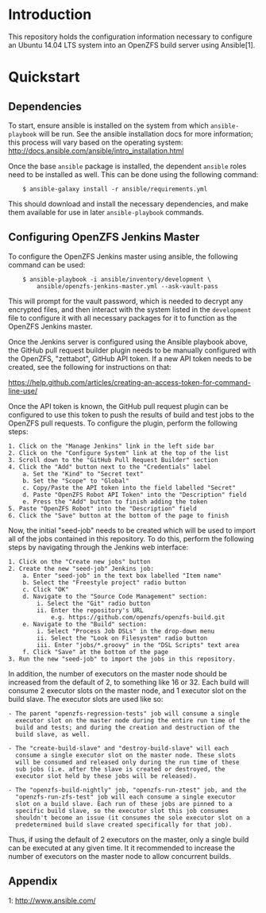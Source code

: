 Introduction
============

This repository holds the configuration information necessary to
configure an Ubuntu 14.04 LTS system into an OpenZFS build server using
Ansible[1].

Quickstart
==========

Dependencies
------------

To start, ensure ansible is installed on the system from which
`ansible-playbook` will be run. See the ansible installation docs for
more information; this process will vary based on the operating system:
http://docs.ansible.com/ansible/intro_installation.html

Once the base `ansible` package is installed, the dependent `ansible`
roles need to be installed as well. This can be done using the following
command:

```
    $ ansible-galaxy install -r ansible/requirements.yml
```

This should download and install the necessary dependencies, and make
them available for use in later `ansible-playbook` commands.

Configuring OpenZFS Jenkins Master
----------------------------------

To configure the OpenZFS Jenkins master using ansible, the following
command can be used:

```
    $ ansible-playbook -i ansible/inventory/development \
        ansible/openzfs-jenkins-master.yml --ask-vault-pass

```
This will prompt for the vault password, which is needed to decrypt any
encrypted files, and then interact with the system listed in the
`development` file to configure it with all necessary packages for it to
function as the OpenZFS Jenkins master.

Once the Jenkins server is configured using the Ansible playbook above,
the GitHub pull request builder plugin needs to be manually configured
with the OpenZFS, "zettabot", GitHub API token. If a new API token needs
to be created, see the following for instructions on that:

https://help.github.com/articles/creating-an-access-token-for-command-line-use/

Once the API token is known, the GitHub pull request plugin can be
configured to use this token to push the results of build and test jobs
to the OpenZFS pull requests. To configure the plugin, perform the
following steps:

    1. Click on the "Manage Jenkins" link in the left side bar
    2. Click on the "Configure System" link at the top of the list
    3. Scroll down to the "GitHub Pull Request Builder" section
    4. Click the "Add" button next to the "Credentials" label
        a. Set the "Kind" to "Secret text"
        b. Set the "Scope" to "Global"
        c. Copy/Paste the API token into the field labelled "Secret"
        d. Paste "OpenZFS Robot API Token" into the "Description" field
        e. Press the "Add" button to finish adding the token
    5. Paste "OpenZFS Robot" into the "Description" field
    6. Click the "Save" button at the bottom of the page to finish

Now, the initial "seed-job" needs to be created which will be used to
import all of the jobs contained in this repository. To do this, perform
the following steps by navigating through the Jenkins web interface:

    1. Click on the "Create new jobs" button
    2. Create the new "seed-job" Jenkins job:
        a. Enter "seed-job" in the text box labelled "Item name"
        b. Select the "Freestyle project" radio button
        c. Click "OK"
        d. Navigate to the "Source Code Management" section:
            i. Select the "Git" radio button
            ii. Enter the repository's URL
                e.g. https://github.com/openzfs/openzfs-build.git
        e. Navigate to the "Build" section:
            i. Select "Process Job DSLs" in the drop-down menu
            ii. Select the "Look on Filesystem" radio button
            iii. Enter "jobs/*.groovy" in the "DSL Scripts" text area
        f. Click "Save" at the bottom of the page
    3. Run the new "seed-job" to import the jobs in this repository.

In addition, the number of executors on the master node should be
increased from the default of 2, to something like 16 or 32. Each build
will consume 2 executor slots on the master node, and 1 executor slot on
the build slave. The executor slots are used like so:

    - The parent "openzfs-regression-tests" job will consume a single
      executor slot on the master node during the entire run time of the
      build and tests; and during the creation and destruction of the
      build slave, as well.

    - The "create-build-slave" and "destroy-build-slave" will each
      consume a single executor slot on the master node. These slots
      will be consumed and released only during the run time of these
      sub jobs (i.e. after the slave is created or destroyed, the
      executor slot held by these jobs will be released).

    - The "openzfs-build-nightly" job, "openzfs-run-ztest" job, and the
      "openzfs-run-zfs-test" job will each consume a single executor
      slot on a build slave. Each run of these jobs are pinned to a
      specific build slave, so the executor slot this job consumes
      shouldn't become an issue (it consumes the sole executor slot on a
      predetermined build slave created specifically for that job).

Thus, if using the default of 2 executors on the master, only a single
build can be executed at any given time. It it recommended to increase
the number of executors on the master node to allow concurrent builds.

Appendix
--------

 1: http://www.ansible.com/
